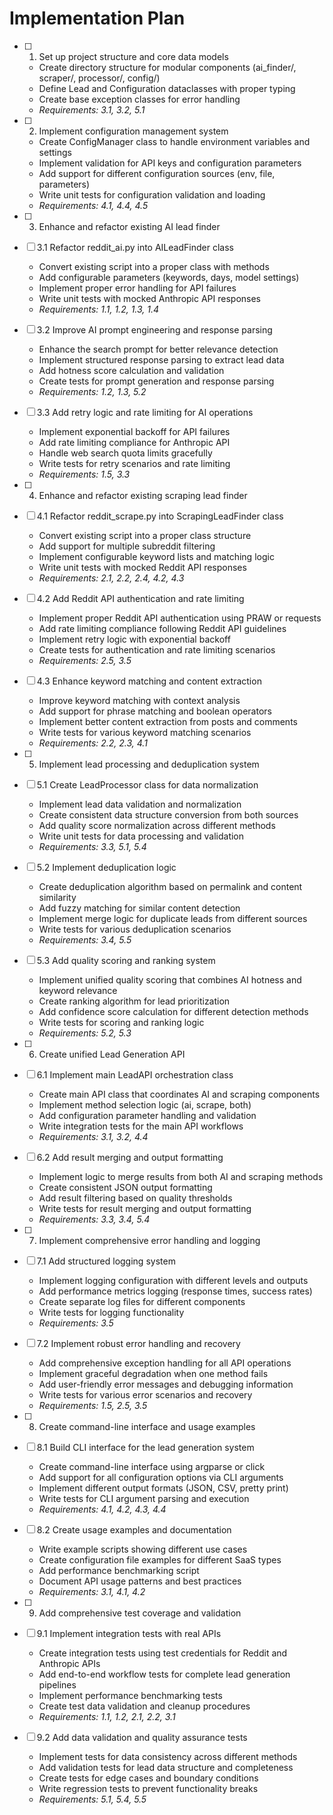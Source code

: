 # Implementation Plan

- [ ] 1. Set up project structure and core data models
  - Create directory structure for modular components (ai_finder/, scraper/, processor/, config/)
  - Define Lead and Configuration dataclasses with proper typing
  - Create base exception classes for error handling
  - _Requirements: 3.1, 3.2, 5.1_

- [ ] 2. Implement configuration management system
  - Create ConfigManager class to handle environment variables and settings
  - Implement validation for API keys and configuration parameters
  - Add support for different configuration sources (env, file, parameters)
  - Write unit tests for configuration validation and loading
  - _Requirements: 4.1, 4.4, 4.5_

- [ ] 3. Enhance and refactor existing AI lead finder
- [ ] 3.1 Refactor reddit_ai.py into AILeadFinder class
  - Convert existing script into a proper class with methods
  - Add configurable parameters (keywords, days, model settings)
  - Implement proper error handling for API failures
  - Write unit tests with mocked Anthropic API responses
  - _Requirements: 1.1, 1.2, 1.3, 1.4_

- [ ] 3.2 Improve AI prompt engineering and response parsing
  - Enhance the search prompt for better relevance detection
  - Implement structured response parsing to extract lead data
  - Add hotness score calculation and validation
  - Create tests for prompt generation and response parsing
  - _Requirements: 1.2, 1.3, 5.2_

- [ ] 3.3 Add retry logic and rate limiting for AI operations
  - Implement exponential backoff for API failures
  - Add rate limiting compliance for Anthropic API
  - Handle web search quota limits gracefully
  - Write tests for retry scenarios and rate limiting
  - _Requirements: 1.5, 3.3_

- [ ] 4. Enhance and refactor existing scraping lead finder
- [ ] 4.1 Refactor reddit_scrape.py into ScrapingLeadFinder class
  - Convert existing script into a proper class structure
  - Add support for multiple subreddit filtering
  - Implement configurable keyword lists and matching logic
  - Write unit tests with mocked Reddit API responses
  - _Requirements: 2.1, 2.2, 2.4, 4.2, 4.3_

- [ ] 4.2 Add Reddit API authentication and rate limiting
  - Implement proper Reddit API authentication using PRAW or requests
  - Add rate limiting compliance following Reddit API guidelines
  - Implement retry logic with exponential backoff
  - Create tests for authentication and rate limiting scenarios
  - _Requirements: 2.5, 3.5_

- [ ] 4.3 Enhance keyword matching and content extraction
  - Improve keyword matching with context analysis
  - Add support for phrase matching and boolean operators
  - Implement better content extraction from posts and comments
  - Write tests for various keyword matching scenarios
  - _Requirements: 2.2, 2.3, 4.1_

- [ ] 5. Implement lead processing and deduplication system
- [ ] 5.1 Create LeadProcessor class for data normalization
  - Implement lead data validation and normalization
  - Create consistent data structure conversion from both sources
  - Add quality score normalization across different methods
  - Write unit tests for data processing and validation
  - _Requirements: 3.3, 5.1, 5.4_

- [ ] 5.2 Implement deduplication logic
  - Create deduplication algorithm based on permalink and content similarity
  - Add fuzzy matching for similar content detection
  - Implement merge logic for duplicate leads from different sources
  - Write tests for various deduplication scenarios
  - _Requirements: 3.4, 5.5_

- [ ] 5.3 Add quality scoring and ranking system
  - Implement unified quality scoring that combines AI hotness and keyword relevance
  - Create ranking algorithm for lead prioritization
  - Add confidence score calculation for different detection methods
  - Write tests for scoring and ranking logic
  - _Requirements: 5.2, 5.3_

- [ ] 6. Create unified Lead Generation API
- [ ] 6.1 Implement main LeadAPI orchestration class
  - Create main API class that coordinates AI and scraping components
  - Implement method selection logic (ai, scrape, both)
  - Add configuration parameter handling and validation
  - Write integration tests for the main API workflows
  - _Requirements: 3.1, 3.2, 4.4_

- [ ] 6.2 Add result merging and output formatting
  - Implement logic to merge results from both AI and scraping methods
  - Create consistent JSON output formatting
  - Add result filtering based on quality thresholds
  - Write tests for result merging and output formatting
  - _Requirements: 3.3, 3.4, 5.4_

- [ ] 7. Implement comprehensive error handling and logging
- [ ] 7.1 Add structured logging system
  - Implement logging configuration with different levels and outputs
  - Add performance metrics logging (response times, success rates)
  - Create separate log files for different components
  - Write tests for logging functionality
  - _Requirements: 3.5_

- [ ] 7.2 Implement robust error handling and recovery
  - Add comprehensive exception handling for all API operations
  - Implement graceful degradation when one method fails
  - Add user-friendly error messages and debugging information
  - Write tests for various error scenarios and recovery
  - _Requirements: 1.5, 2.5, 3.5_

- [ ] 8. Create command-line interface and usage examples
- [ ] 8.1 Build CLI interface for the lead generation system
  - Create command-line interface using argparse or click
  - Add support for all configuration options via CLI arguments
  - Implement different output formats (JSON, CSV, pretty print)
  - Write tests for CLI argument parsing and execution
  - _Requirements: 4.1, 4.2, 4.3, 4.4_

- [ ] 8.2 Create usage examples and documentation
  - Write example scripts showing different use cases
  - Create configuration file examples for different SaaS types
  - Add performance benchmarking script
  - Document API usage patterns and best practices
  - _Requirements: 3.1, 4.1, 4.2_

- [ ] 9. Add comprehensive test coverage and validation
- [ ] 9.1 Implement integration tests with real APIs
  - Create integration tests using test credentials for Reddit and Anthropic APIs
  - Add end-to-end workflow tests for complete lead generation pipelines
  - Implement performance benchmarking tests
  - Create test data validation and cleanup procedures
  - _Requirements: 1.1, 1.2, 2.1, 2.2, 3.1_

- [ ] 9.2 Add data validation and quality assurance tests
  - Implement tests for data consistency across different methods
  - Add validation tests for lead data structure and completeness
  - Create tests for edge cases and boundary conditions
  - Write regression tests to prevent functionality breaks
  - _Requirements: 5.1, 5.4, 5.5_